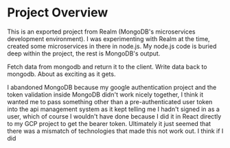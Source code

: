 # Project Overview

This is an exported project from Realm (MongoDB's microservices development environment). I was experimenting with Realm at the time, created some microservices in there in node.js. My node.js code is buried deep within the project, the rest is MongoDB's output.

Fetch data from mongodb and return it to the client. Write data back to mongodb. About as exciting as it gets.

I abandoned MongoDB because my google authentication project and the token validation inside MongoDB didn't work nicely together, I think it wanted me to pass something other than a pre-authenticated user token into the api management system as it kept telling me I hadn't signed in as a user, which of course I wouldn't have done because I did it in React directly to my GCP project to get the bearer token. Ultimately it just seemed that there was a mismatch of technologies that made this not work out. I think if I did 
